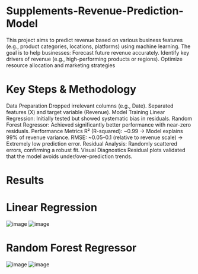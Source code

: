 # Supplements-Revenue-Prediction-Model
This project aims to predict revenue based on various business features (e.g., product categories, locations, platforms) using machine learning.
The goal is to help businesses:  Forecast future revenue accurately. 
Identify key drivers of revenue (e.g., high-performing products or regions).  Optimize resource allocation and marketing strategies
# Key Steps & Methodology
Data Preparation
Dropped irrelevant columns (e.g., Date).
Separated features (X) and target variable (Revenue).
Model Training
Linear Regression: Initially tested but showed systematic bias in residuals.
Random Forest Regressor: Achieved significantly better performance with near-zero residuals.
Performance Metrics
R² (R-squared): ~0.99 → Model explains 99% of revenue variance.
RMSE: ~0.05–0.1 (relative to revenue scale) → Extremely low prediction error.
Residual Analysis: Randomly scattered errors, confirming a robust fit.
Visual Diagnostics
Residual plots validated that the model avoids under/over-prediction trends.

# Results
# Linear Regression
![image](https://github.com/user-attachments/assets/6c5a0be0-49d7-49f7-b10e-e0e1309150fc)
![image](https://github.com/user-attachments/assets/c24806e3-984f-4a0d-8e4b-3790feb68312)
# Random Forest Regressor
![image](https://github.com/user-attachments/assets/30d10f9d-d739-4d2e-8742-bd2b9b8d5d33)
![image](https://github.com/user-attachments/assets/74514e73-9e48-4d8c-bd83-2b1e6d8e1637)
